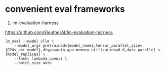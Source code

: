 # convenient eval frameworks

1. lm-evaluation-harness

 https://github.com/EleutherAI/lm-evaluation-harness

```shell
lm_eval --model vllm \
    --model_args pretrained={model_name},tensor_parallel_size={GPUs_per_model},dtype=auto,gpu_memory_utilization=0.8,data_parallel_size={model_replicas} \
    --tasks lambada_openai \
    --batch_size auto
```

